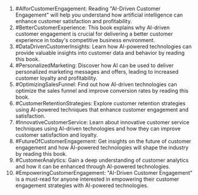 1. #AIforCustomerEngagement: Reading "AI-Driven Customer Engagement" will help you understand how artificial intelligence can enhance customer satisfaction and profitability.
2. #BetterCustomerExperience: This book explains why AI-driven customer engagement is crucial for delivering a better customer experience in today's competitive business environment.
3. #DataDrivenCustomerInsights: Learn how AI-powered technologies can provide valuable insights into customer data and behavior by reading this book.
4. #PersonalizedMarketing: Discover how AI can be used to deliver personalized marketing messages and offers, leading to increased customer loyalty and profitability.
5. #OptimizingSalesFunnel: Find out how AI-driven technologies can optimize the sales funnel and improve conversion rates by reading this book.
6. #CustomerRetentionStrategies: Explore customer retention strategies using AI-powered techniques that enhance customer engagement and satisfaction.
7. #InnovativeCustomerService: Learn about innovative customer service techniques using AI-driven technologies and how they can improve customer satisfaction and loyalty.
8. #FutureOfCustomerEngagement: Get insights on the future of customer engagement and how AI-powered technologies will shape the industry by reading this book.
9. #CustomerAnalytics: Gain a deep understanding of customer analytics and how it can be enhanced through AI-powered technologies.
10. #EmpoweringCustomerEngagement: "AI-Driven Customer Engagement" is a must-read for anyone interested in empowering their customer engagement strategies with AI-powered technologies.
